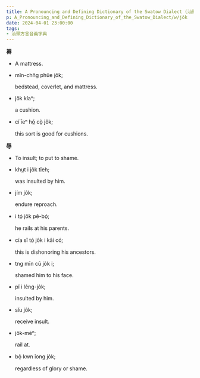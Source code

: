 ```yaml
---
title: A Pronouncing and Defining Dictionary of the Swatow Dialect (汕頭方言音義字典) / jôk
p: A_Pronouncing_and_Defining_Dictionary_of_the_Swatow_Dialect/w/jôk
date: 2024-04-01 23:00:00
tags: 
- 汕頭方言音義字典
---
```



**褥**
- A mattress.

- mîn-chn̂g phŭe jôk;

  bedstead, coverlet, and mattress.

- jôk kíaⁿ;

  a cushion.

- cí īeⁿ hó̤ cò̤ jôk;

  this sort is good for cushions.

**辱**
- To insult; to put to shame.

- khṳt i jôk tîeh;

  was insulted by him.

- jím jôk;

  endure reproach.

- i tó̤ jôk pĕ-bó̤;

  he rails at his parents.

- cía sĭ tó̤ jôk i kâi có;

  this is dishonoring his ancestors.

- tng mīn cū jôk i;

  shamed him to his face.

- pĭ i lêng-jôk;

  insulted by him.

- sĭu jôk;

  receive insult.

- jôk-mēⁿ;

  rail at.

- bô̤ kwn îong jôk;

  regardless of glory or shame.